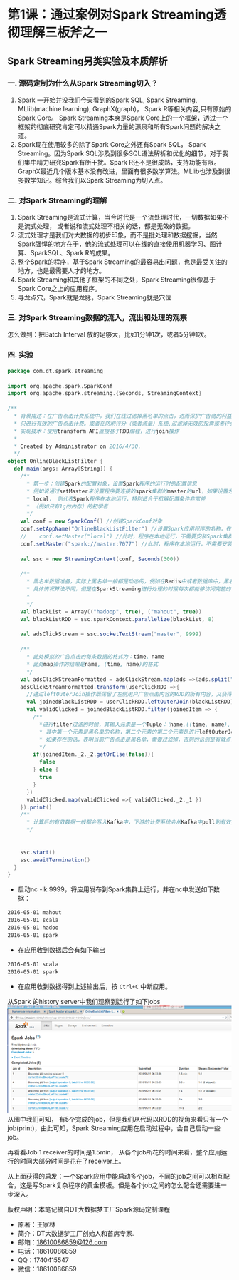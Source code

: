 # 第1课：通过案例对Spark Streaming透彻理解三板斧之一
## Spark Streaming另类实验及本质解析

### 一. 源码定制为什么从Spark Streaming切入？

1. Spark 一开始并没我们今天看到的Spark SQL, Spark Streaming, MLlib(machine learning), GraphX(graph)， Spark R等相关内容,只有原始的Spark Core。 Spark Streaming本身是Spark Core上的一个框架，透过一个框架的彻底研究肯定可以精通Spark力量的源泉和所有Spark问题的解决之道。
2. Spark现在使用较多的除了Spark Core之外还有Spark SQL， Spark Streaming。因为Spark SQL涉及到很多SQL语法解析和优化的细节，对于我们集中精力研究Spark有所干扰。Spark R还不是很成熟，支持功能有限。GraphX最近几个版本基本没有改进，里面有很多数学算法。MLlib也涉及到很多数学知识。综合我们以Spark Streaming为切入点。

### 二. 对Spark Streaming的理解
1. Spark Streaming是流式计算，当今时代是一个流处理时代，一切数据如果不是流式处理， 或者说和流式处理不相关的话，都是无效的数据。
2. 流式处理才是我们对大数据的初步印象，而不是批处理和数据挖掘，当然Spark强悍的地方在于，他的流式处理可以在线的直接使用机器学习、图计算、SparkSQL、Spark R的成果。
3. 整个Spark的程序，基于Spark Streaming的最容易出问题，也是最受关注的地方，也是最需要人才的地方。
4. Spark Streaming和其他子框架的不同之处，Spark Streaming很像基于Spark Core之上的应用程序。
5. 寻龙点穴，Spark就是龙脉，Spark Streaming就是穴位
 
### 三. 对Spark Streaming数据的流入，流出和处理的观察

怎么做到：把Batch Interval 放的足够大，比如1分钟1次，或者5分钟1次。

### 四. 实验
```scala
package com.dt.spark.streaming

import org.apache.spark.SparkConf
import org.apache.spark.streaming.{Seconds, StreamingContext}

/**
  * 背景描述：在广告点击计费系统中，我们在线过滤掉黑名单的点击，进而保护广告商的利益，
  * 只进行有效的广告点击计费。或者在防刷评分（或者流量）系统,过滤掉无效的投票或者评分或者流量。
  * 实现技术：使用transform API直接基于RDD编程，进行join操作
  *
  * Created by Administrator on 2016/4/30.
  */
object OnlineBlackListFilter {
  def main(args: Array[String]) {
    /**
      * 第一步：创建Spark的配置对象，设置Spark程序的运行时的配置信息
      * 例如说通过setMaster来设置程序要连接的spark集群的master的url，如果设置为
      * local， 则代表Spark程序在本地运行，特别适合于机器配置条件非常差
      * （例如只有1g的内存）的初学者
      */
    val conf = new SparkConf() //创建SparkConf对象
    conf.setAppName("OnlineBlackListFilter") //设置Spark应用程序的名称，在程序运行的监控界面可以看到名称
    //    conf.setMaster("local") //此时，程序在本地运行，不需要安装Spark集群
    conf.setMaster("spark://master:7077") //此时，程序在本地运行，不需要安装Spark集群

    val ssc = new StreamingContext(conf, Seconds(300))

    /**
      * 黑名单数据准备，实际上黑名单一般都是动态的，例如在Redis中或者数据库中，黑名单的生成往往有复杂的业务逻辑，
      * 具体情况算法不同，但是在SparkStreaming进行处理的时候每次都能够访问完整的信息
      *
      */
    val blackList = Array(("hadoop", true), ("mahout", true))
    val blackListRDD = ssc.sparkContext.parallelize(blackList, 8)

    val adsClickStream = ssc.socketTextStream("master", 9999)

    /**
      * 此处模拟的广告点击的每条数据的格式为：time、name
      * 此处map操作的结果是name, (time, name)的格式
      */
    val adsClickStreamFormatted = adsClickStream.map(ads =>(ads.split(" ")(1), ads))
    adsClickStreamFormatted.transform(userClickRDD =>{
      //通过leftOuterJoin操作既保留了左侧用户广告点击内容的RDD的所有内容，又获得了相应点击内容是否在黑名单中
      val joinedBlackListRDD = userClickRDD.leftOuterJoin(blackListRDD)
      val validClicked = joinedBlackListRDD.filter(joinedItem => {
        /**
          *进行filter过滤的时候，其输入元素是一个Tuple：（name,((time, name), boolean)）
          * 其中第一个元素是黑名单的名称，第二个元素的第二个元素是进行leftOuterJoin的时候是否存在该值
          * 如果存在的话，表明当前广告点击是黑名单，需要过滤掉，否则的话则是有效点击内容；
          */
        if(joinedItem._2._2.getOrElse(false)){
          false
        } else {
          true
        }
      })
      validClicked.map(validClicked =>{ validClicked._2._1 })
    }).print()
    /**
      * 计算后的有效数据一般都会写入Kafka中，下游的计费系统会从Kafka中pull到有效数据进行计费
      */


    ssc.start()
    ssc.awaitTermination()
  }
}

```
* 启动nc -lk 9999，将应用发布到Spark集群上运行，并在nc中发送如下数据：
```sh
2016-05-01 mahout
2016-05-01 scala
2016-05-01 hadoo
2016-05-01 spark
```
* 在应用收到数据后会有如下输出
```sh
2016-05-01 scala
2016-05-01 spark
```
* 在应用收到数据得到上述输出后，按 `Ctrl+C` 中断应用。


从Spark 的history server中我们观察到运行了如下jobs
![运行的job图](1.png)
从图中我们可知， 有5个完成的job，但是我们从代码以RDD的视角来看只有一个job(print)，由此可知，Spark Streaming应用在启动过程中，会自己启动一些job。

再看看Job 1  receiver的时间是1.5min， 从各个job所花的时间来看，整个应用运行的时间大部分时间是花在了receiver上。

从上面获得的启发：一个Spark应用中能启动多个job，不同的job之间可以相互配合，这是写Spark复杂程序的黄金模板。但是各个job之间的怎么配合还需要进一步深入。










版权声明：本笔记摘自DT大数据梦工厂Spark源码定制课程
* 原著：王家林
* 简介：DT大数据梦工厂创始人和首席专家. 
* 邮箱：18610086859@126.com 
* 电话：18610086859 
* QQ：1740415547 
* 微信：18610086859
